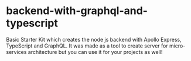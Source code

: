 # backend-with-graphql-and-typescript
Basic Starter Kit which creates the node js backend with Apollo Express, TypeScript and GraphQL. It was made as a tool to create server for micro-services architecture but you can use it for your projects as well!
